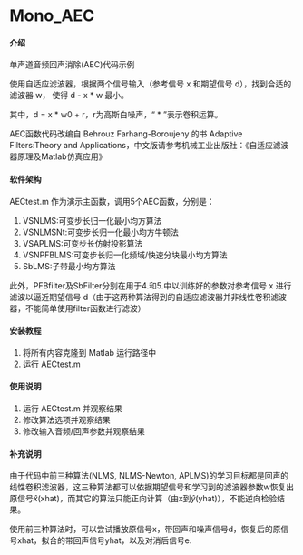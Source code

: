 # Mono_AEC

#### 介绍
单声道音频回声消除(AEC)代码示例

使用自适应滤波器，根据两个信号输入（参考信号 x 和期望信号 d），找到合适的滤波器 w， 使得 d - x * w 最小。

其中，d = x * w0 + r，r为高斯白噪声，“ * ”表示卷积运算。

AEC函数代码改编自 Behrouz Farhang-Boroujeny 的书 Adaptive Filters:Theory and Applications，中文版请参考机械工业出版社：《自适应滤波器原理及Matlab仿真应用》

#### 软件架构
AECtest.m 作为演示主函数，调用5个AEC函数，分别是：
1.  VSNLMS:可变步长归一化最小均方算法
2.  VSNLMSNt:可变步长归一化最小均方牛顿法
3.  VSAPLMS:可变步长仿射投影算法
4.  VSNPFBLMS:可变步长归一化频域/快速分块最小均方算法
5.  SbLMS:子带最小均方算法

此外，PFBfilter及SbFilter分别在用于4.和5.中以训练好的参数对参考信号 x 进行滤波以逼近期望信号 d（由于这两种算法得到的自适应滤波器并非线性卷积滤波器，不能简单使用filter函数进行滤波）
    
#### 安装教程

1.  将所有内容克隆到 Matlab 运行路径中
2.  运行 AECtest.m 


#### 使用说明

1.  运行 AECtest.m 并观察结果
2.  修改算法选项并观察结果
3.  修改输入音频/回声参数并观察结果

#### 补充说明
由于代码中前三种算法(NLMS, NLMS-Newton, APLMS)的学习目标都是回声的线性卷积滤波器，这三种算法都可以依据期望信号和学习到的滤波器参数w恢复出原信号$\hat{x}$(xhat)，而其它的算法只能正向计算（由x到$\hat{y}$(yhat)），不能逆向检验结果。

使用前三种算法时，可以尝试播放原信号x，带回声和噪声信号d，恢复后的原信号xhat，拟合的带回声信号yhat，以及对消后信号e.
